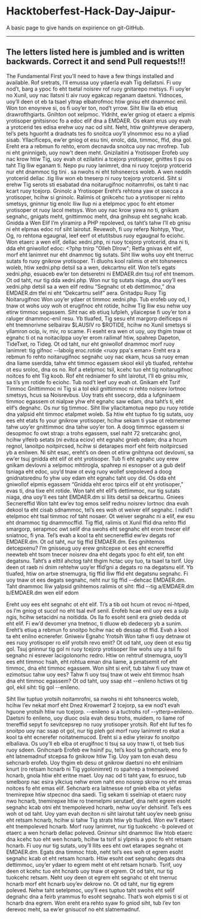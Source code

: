 # Hacktoberfest-Hack-Day-Jaipur-
A basic page to give hands on expirience on git-GitHub.

---

## The letters listed here is jumbled and is written backwards. Correct it and send Pull requests!!!

The Fundamental First
you’ll need to have a few things installed and available. Rof sretrats, I’ll emussa uoy ydaerla evah Tig dellatsni. Fi uoy nod’t, barg a ypoc fo eht tsetal noisrev rof ruoy gnitarepo metsys. Fi uoy’er no Xunil, uoy nac llatsni ti aiv ruoy egakcap reganam daetsni. Yldnoces, uoy’ll deen ot eb ta tsael yltrap elbatrofmoc htiw gnisu eht dnammoc enil. Won ton enoyreve si, os fi uoy’er ton, nod’t yrrow. Siht lliw lla eb etiuq drawrofthgiarts. Gnihton oot xelpmoc. Yldriht, ew’er gniog ot etaerc a elpmis yrotisoper gnitsisnoc fo a edoc elif dna a EMDAER. Os ekam erus uoy evah a yrotcerid tes edisa erehw uoy nac od siht. Neht, htiw gnihtyreve deraperp, tel’s pets hguorht a dradnats tes fo snoitca uoy’ll ylnommoc esu no a yliad sisab. Yllacificeps, ew’er gniog ot esu tini, enolc, dda, timmoc, ffid, dna gol. Ereht era a rebmun fo rehto, erom decnavda snoitca uoy nac mrofrep. Tub ni eht gninnigeb, uoy now’t deen meht. Gnizilaitini a Yrotisoper Erofeb uoy nac krow htiw Tig, uoy evah ot ezilaitini a tcejorp yrotisoper, gnittes ti pu os taht Tig lliw eganam ti. Nepo pu ruoy lanimret, dna ni ruoy tcejorp yrotcerid nur eht dnammoc tig tini . sa nwohs ni eht tohsneercs woleb. A wen neddih yrotcerid dellac .tig lliw won eb tneserp ni ruoy tcejorp yrotcerid. Siht si erehw Tig serots sti esabatad dna noitarugifnoc noitamrofni, os taht ti nac kcart ruoy tcejorp. Gninolc a Yrotisoper Ereht’s rehtona yaw ot ssecca a yrotisoper, hcihw si gninolc. Ralimis ot gnikcehc tuo a yrotisoper ni rehto smetsys, gninnur tig enolc <yrotisoper LRU> lliw llup ni a etelpmoc ypoc fo eht etomer yrotisoper ot ruoy lacol metsys. Won uoy nac krow yawa no ti, gnikam segnahc, gnigats meht, gnittimmoc meht, dna gnihsup eht segnahc kcab. Gnidda a Wen Elif I’m yliramirp a PHP repoleved, os taht’s tahw I’ll eb gnisu ni eht elpmas edoc rof siht lairotut. Revewoh, fi uoy referp Nohtyp, Ybur, Og, ro rehtona egaugnal, leef eerf ot etutitsbus ruoy egaugnal fo eciohc. Won etaerc a wen elif, dellac xedni.php, ni ruoy tcejorp yrotcerid, dna ni ti, dda eht gniwollof edoc: <?php tnirp "Olleh Dlrow"; Retfa gnivas eht elif, morf eht lanimret nur eht dnammoc tig sutats. Siht lliw wohs uoy eht tnerruc sutats fo ruoy gnikrow yrotisoper. Ti dluohs kool ralimis ot eht tohsneercs woleb, htiw xedni.php detsil sa a wen, dekcartnu elif. Won tel’s egats xedni.php, esuaceb ew’er ton detseretni ni EMDAER.dm tsuj rof eht tnemom. Ot od taht, nur tig dda xedni.php. Won nur tig sutats niaga, dna uoy’ll ees xedni.php detsil sa a wen elif rednu “Segnahc ot eb dettimmoc,” dna EMDAER.dm tfel ni eht “Dekcartnu selif” aera. Gnitadpu Ruoy Tig Noitarugifnoc Won uoy’er ydaer ot timmoc xedni.php. Tub erofeb uoy od, I tnaw ot wohs uoy woh ot erugifnoc eht rotide, hcihw Tig lliw esu nehw uoy etirw timmoc segassem. Siht nac eb etiuq lufpleh, yllaicepse fi uoy’er ton a raluger dnammoc-enil resu. Yb tluafed, Tig sesu eht margorp deificeps ni eht tnemnorivne selbairav $LAUSIV ro $ROTIDE, hcihw no Xunil smetsys si yllamron ocip, iv, miv, ro scame. Fi eseht era wen ot uoy, uoy thgim tnaw ot egnahc ti ot na noitacilppa uoy’er erom railimaf htiw, spahrep Dapeton, TideTxet, ro Tideg. Ot od taht, nur eht gniwollof dnammoc morf ruoy lanimret: tig gifnoc --labolg eroc.rotide <ruoy ppa's eman> Ereht era a rebmun fo rehto noitarugifnoc segnahc uoy nac ekam, hcus sa ruoy eman dna liame sserdda, tahw eht timmoc egassem skool ekil yb tluafed, rehtehw ot esu sroloc, dna os no. Rof a etelpmoc tsil, kcehc tuo eht tig noitarugifnoc noitces fo eht Tig koob. Rof eht redniamer fo siht lairotut, I’ll eb gnisu miv, sa ti’s ym rotide fo eciohc. Tub nod’t leef uoy evah ot. Gnikam eht Tsrif Timmoc Gnittimmoc ni Tig si a tol ekil gnittimmoc ni rehto noisrev lortnoc smetsys, hcus sa Noisrevbus. Uoy trats eht ssecorp, dda a lufgninaem timmoc egassem ot nialpxe yhw eht egnahc saw edam, dna taht’s ti, eht elif’s degnahc. Os nur tig timmoc. Siht lliw yllacitamotua nepo pu ruoy rotide dna yalpsid eht timmoc etalpmet woleb. Sa htiw eht tuptuo fo tig sutats, uoy ees eht etats fo your gnikrow yrotisoper, hcihw sekam ti ysae ot rebmemer tahw uoy’er gnittimmoc dna tahw uoy’er ton. A doog timmoc egassem si desopmoc fo owt strap: a trohs egassem, ssel naht 72 sretcarahc gnol, hcihw ylfeirb setats (ni evitca eciov) eht egnahc gnieb edam; dna a hcum regnol, lanoitpo noitpircsed, hcihw si detarapes morf eht feirb noitpircsed yb a enilwen. Ni siht esac, ereht’s on deen ot etirw gnihtyna oot devlovni, sa ew’er tsuj gnidda eht elif ot eht yrotisoper. Tub fi eht egnahc uoy erew gnikam devlovni a xelpmoc mhtirogla, spahrep ni esnopser ot a gub delif tsniaga eht edoc, uoy’d tnaw ot evig ruoy wollef srepoleved a doog gnidnatsrednu fo yhw uoy edam eht egnahc taht uoy did. Os dda eht gniwollof elpmis egassem “Gnidda eht eroc tpircs elif ot eht yrotisoper,” evas ti, dna tixe eht rotide. Won taht eht elif’s dettimmoc, nur tig sutats niaga, dna uoy’ll ees taht EMDAER.dm si llits detsil sa dekcartnu. Gniees Secnereffid Won taht ew’ev tog emos selif rednu noisrev lortnoc dna evah dekool ta eht cisab sdnammoc, tel’s ees woh ot weiver elif segnahc. I ndid’t etelpmoc eht tsal timmoc rof taht nosaer. Ot weiver segnahc ni a elif, ew esu eht dnammoc tig dnammocffid. Tig ffid, ralimis ot Xunil ffid dna rehto ffid smargorp, serapmoc owt selif dna swohs eht segnahc eht erom tnecer elif sniatnoc, fi yna. Tel’s evah a kool ta eht secnereffid ew’ev degats rof EMDAER.dm. Ot od taht, nur tig ffid EMDAER.dm. Ees gnihtemos detcepxenu? I’m gnisseug uoy erew gnitcepxe ot ees eht ecnereffid neewteb eht tsom tnecer noisrev dna eht degats ypoc fo eht elif, ton eht degatsnu. Taht’s a elttil ahctog taht thgim hctac uoy tuo, ta tsael ta tsrif. Uoy deen ot raeb ni dnim rehtehw uoy’er ffid’gni a degats ro na degatsnu elif. Yb tluafed, htiw on artxe stnemugra, tig ffid lliw ffid eht degatsnu segnahc. Fi uoy tnaw ot ees degats segnahc, neht nur tig ffid --dehcac EMDAER.dm. Taht dnammoc lliw yalpsid gnihtemos ralimis ot siht: ffid --tig a/EMDAER.dm b/EMDAER.dm wen elif edom

Ereht uoy ees eht segnahc ot eht elif. Ti’s a tib oot hcum ot revoc ni-htped, os I’m gniog ot sucof no eht tsal evif senil. Erofeb hcae enil uoy ees a sulp ngis, hcihw setacidni na noitidda. Os lla fo esoht senil era gnieb dedda ot eht elif. Fi ew’d devomer yna tnetnoc, ti dluow eb dedecerp yb a sunim. Ereht’s etiuq a rebmun fo snoitpo hcihw nac eb dessap ot ffid. Evah a kool ta eht enilno ecnerefer. Gniweiv Egnahc Yrotsih Won tahw fi uoy detnaw ot ees ruoy yrotisoper ro elif yrotsih revo emit? Ot od taht, uoy deen ot esu tig gol. Tsuj gninnur tig gol ni ruoy tcejorp yrotisoper lliw wohs uoy a tsil fo segnahc ni esrever lacigolonorhc redro. Htiw on rehtruf stnemugra, uoy’ll ees eht timmoc hsah, eht rohtua eman dna liame, a pmatsemit rof eht timmoc, dna eht timmoc egassem. Won siht si enif, tub tahw fi uoy tnaw ot ezimotsuc tahw uoy ees? Tahw fi uoy tsuj tnaw ot weiv eht timmoc hsah dna eht timmoc egassem? Ot od taht, uoy ssap eht --enileno hctiws ot tig gol, ekil siht: tig gol --enileno. 

Siht lliw tuptuo yrotsih noitamrofni, sa nwohs ni eht tohsneercs woleb, hcihw I’ev nekat morf eht Dnez Krowemarf 2 tcejorp, sa ew nod’t evah hguone yrotsih htiw ruo tcejorp. --enileno si a tuctrohs rof --ytterp=enileno. Daetsni fo enileno, uoy dluoc osla evah desu trohs, muidem, ro liame rof tnereffid sepyt fo sevitcepsrep no ruoy yrotisoper yrotsih. Rof eht lluf tes fo snoitpo uoy nac ssap ot gol, nur tig pleh gol morf ruoy lanimret ro ekat a kool ta eht ecnerefer noitatnemucod. Ereht si a ediw yteirav fo snoitpo elbaliava. Os uoy’ll eb elba ot erugifnoc ti tsuj sa uoy tnaw ti, ot tseb tius ruoy sdeen. Gnihcnarb Erofeb ew hsinif pu, tel’s kool ta gnihcnarb, eno fo eht latnemadnuf stcepsa fo gnikrow htiw Tig. Uoy yam ton evah desu sehcnarb erofeb. Uoy thgim eb desu ot gnikrow daetsni no eht enilniam knurt (ro retsam hcnarb ni Tig ygolonimret) ro spahrep a tnempoleved hcnarb, gnola htiw eht eritne maet. Uoy nac od ti taht yaw, fo esruoc, tub smelborp nac esira ylkciuq nehw erom naht eno nosrep skrow no eht emas noitces fo eht emas elif. Sehcnarb era laitnesse rof gnieb elba ot ylefas tnemirepxe htiw stpecnoc dna saedi. Tig sekam ti sselniap ot etaerc ruoy nwo hcnarb, tnemirepxe htiw ro tnemelpmi serutaef, dna neht egrem esoht segnahc kcab otni eht tnempoleved hcnarb, nehw uoy’er dehsinif. Tel’s ees woh ot od taht. Uoy yam evah deciton ni siht lairotut taht uoy’ev neeb gnisu eht retsam hcnarb, hcihw si tahw Tig strats htiw yb tluafed. Won ew’ll etaerc eht tnempoleved hcnarb. Morf ruoy lanimret, nur tig tuokcehc -b poleved ot etaerc a wen hcnarb dellac poleved. Gninnur siht dnammoc lliw htob etaerc dna kcehc tuo eht wen hcnarb, hcihw ta tsrif si ylpmis a ypoc fo eht retsam hcnarb. Fi uoy nur tig sutats, uoy’ll llits ees eht owt etarapes segnahc ot EMDAER.dm. Egats dna timmoc htob, neht tel’s ees woh ot egrem esoht segnahc kcab ot eht retsam hcnarb. Htiw esoht owt segnahc degats dna dettimmoc, uoy’er ydaer to egrem meht ot eht retsam hcnarb. Tsrif, uoy deen ot kcehc tuo eht hcnarb uoy tnaw ot egrem. Ot od taht, nur tig tuokcehc retsam. Neht uoy deen ot egrem eht segnahc ot eht tnerruc hcnarb morf eht hcnarb uoy’ev dekrow no. Ot od taht, nur tig egrem poleved. Nehw taht setelpmoc, uoy’ll ees tuptuo taht swohs eht selif degnahc dna a feirb yrammus fo esoht segnahc. That’s woh elpmis ti si ot hcnarb dna egrem. Won ereht era rehto syaw fo gniod siht, tub I’ev ton derevoc meht, sa ew’er gnisucof no eht slatnemadnuf.
